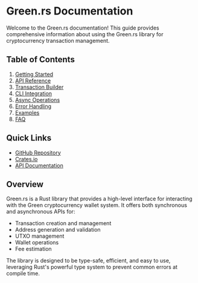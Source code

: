 # Green.rs Documentation

Welcome to the Green.rs documentation! This guide provides comprehensive information about using the Green.rs library for cryptocurrency transaction management.

## Table of Contents

1. [Getting Started](getting-started.md)
2. [API Reference](api-reference.md)
3. [Transaction Builder](transaction-builder.md)
4. [CLI Integration](cli-integration.md)
5. [Async Operations](async-operations.md)
6. [Error Handling](error-handling.md)
7. [Examples](examples.md)
8. [FAQ](faq.md)

## Quick Links

- [GitHub Repository](https://github.com/yourusername/green-rs)
- [Crates.io](https://crates.io/crates/green-rs)
- [API Documentation](https://docs.rs/green-rs)

## Overview

Green.rs is a Rust library that provides a high-level interface for interacting with the Green cryptocurrency wallet system. It offers both synchronous and asynchronous APIs for:

- Transaction creation and management
- Address generation and validation
- UTXO management
- Wallet operations
- Fee estimation

The library is designed to be type-safe, efficient, and easy to use, leveraging Rust's powerful type system to prevent common errors at compile time.
